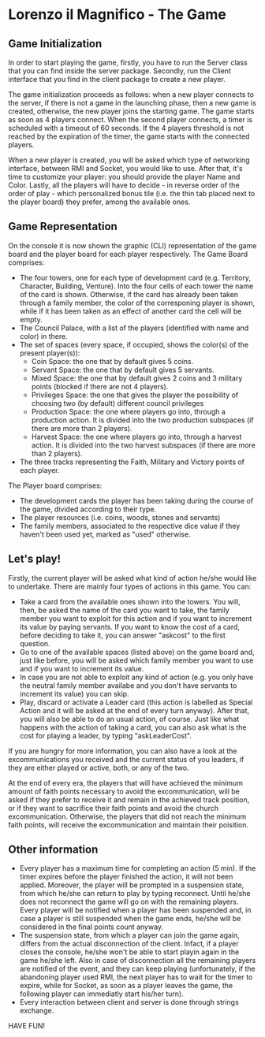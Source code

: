 # Lorenzo il Magnifico - The Game


## Game Initialization
In order to start playing the game, firstly, you have to run the Server class that you can find inside the server package.
Secondly, run the Client interface that you find in the client package to create a new player. 

The game initialization proceeds as follows:
when a new player connects to the server, if there is not a game in the launching phase, then a new game is created, otherwise, the new player joins the starting game. The game starts as soon as 4 players connect. When the second player connects, a timer is scheduled with a timeout of 60 seconds. If the 4 players threshold is not reached by the expiration of the timer, the game starts with the connected players.

When a new player is created, you will be asked which type of networking interface, between RMI and Socket, you would like to use. 
After that, it's time to customize your player: you should provide the player Name and Color. 
Lastly, all the players will have to decide - in reverse order of the order of play - which personalized bonus tile (i.e. the thin tab placed next to the player board) they prefer, among the available ones.

## Game Representation
On the console it is now shown the graphic (CLI) representation of the game board and the player board for each player respectively. 
The Game Board comprises:
- The four towers, one for each type of development card (e.g. Territory, Character, Building, Venture). Into the four cells of each tower the name of the card is shown. Otherwise, if the card has already been taken through a family member, the color of the corresponing player is shown, while if it has been taken as an effect of another card the cell will be empty.
- The Council Palace, with a list of the players (identified with name and color) in there.
- The set of spaces (every space, if occupied, shows the color(s) of the present player(s)):
  * Coin Space: the one that by default gives 5 coins.
  * Servant Space: the one that by default gives 5 servants.
  * Mixed Space: the one that by default gives 2 coins and 3 military points (blocked if there are not 4 players).
  * Privileges Space: the one that gives the player the possibility of choosing two (by default) different council privileges
  * Production Space: the one where players go into, through a production action. It is divided into the two production subspaces (if there are more than 2 players).
  * Harvest Space: the one where players go into, through a harvest action. It is divided into the two harvest subspaces (if there are more than 2 players).
- The three tracks representing the Faith, Military and Victory points of each player.

The Player board comprises:
- The development cards the player has been taking during the course of the game, divided according to their type.
- The player resources (i.e. coins, woods, stones and servants)
- The family members, associated to the respective dice value if they haven't been used yet, marked as "used" otherwise.

## Let's play!
Firstly, the current player will be asked what kind of action he/she would like to undertake. There are mainly four types of actions in this game. You can:
- Take a card from the available ones shown into the towers. You will, then, be asked the name of the card you want to take, the family member you want to exploit for this action and if you want to increment its value by paying servants. If you want to know the cost of a card, before deciding to take it, you can answer "askcost" to the first question.
- Go to one of the available spaces (listed above) on the game board and, just like before, you will be asked which family member you want to use and if you want to increment its value.
- In case you are not able to exploit any kind of action (e.g. you only have the neutral family member availabe and you don't have servants to increment its value) you can skip.
- Play, discard or activate a Leader card (this action is labelled as Special Action and it will be asked at the end of every turn anyway). After that, you will also be able to do an usual action, of course. Just like what happens with the action of taking a card, you can also ask what is the cost for playing a leader, by typing "askLeaderCost".

If you are hungry for more information, you can also have a look at the excommunications you received and the current status of you leaders, if they are either played or active, both, or any of the two.

At the end of every era, the players that will have achieved the minimum amount of faith points necessary to avoid the excommunication, will be asked if they prefer to receive it and remain in the achieved track position, or if they want to sacrifice their faith points and avoid the church excommunication.
Otherwise, the players that did not reach the minimum faith points, will receive the excommunication and maintain their poisition.

## Other information
- Every player has a maximum time for completing an action (5 min). If the timer expires before the player finished the action, it will not been applied. Moreover, the player will be prompted in a suspension state, from which he/she can return to play by typing reconnect. Until he/she does not reconnect the game will go on with the remaining players. Every player will be notified when a player has been suspended and, in case a player is still suspended when the game ends, he/she will be considered in the final points count anyway.
- The suspension state, from which a player can join the game again, differs from the actual disconnection of the client. Infact, if a player closes the console, he/she won't be able to start playin again in the game he/she left. Also in case of disconnection all the remaining players are notified of the event, and they can keep playing (unfortunately, if the abandoning player used RMI, the next player has to wait for the timer to expire, while for Socket, as soon as a player leaves the game, the following player can immediatly start his/her turn). 
- Every interaction between client and server is done through strings exchange.


HAVE FUN!
